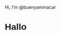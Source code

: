 Hi, I’m @buenyaminacar

<html>
<h1 style="font-family: Arial, sans-serif;">Hallo</h1>
</html>
<!---
buenyaminacar199/buenyaminacar199 is a ✨ special ✨ repository because its `README.md` (this file) appears on your GitHub profile.
You can click the Preview link to take a look at your changes.
--->
